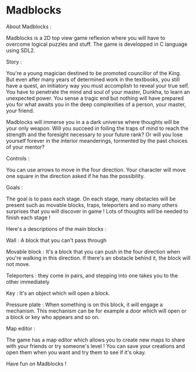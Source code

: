 # Madblocks

About Madblocks :

Madblocks is a 2D top view game reflexion where you will have to overcome logical puzzles and stuff. 
The game is developped in C language using SDL2.

Story : 

You're a young magician destined to be promoted councillor of the King. But even after many years of determined work in the textbooks, you still have a quest, an initiatory way you must accomplish to reveal your true self. You have to penetrate the mind and soul of your master, Dunkha, to learn an unexpected power. You sense a tragic end but nothing will have prepared you for what awaits you in the deep complexities of a person, your master, your friend.

Madblocks will immerse you in a a dark universe where thoughts will be your only weapon. Will you succeed in foiling the traps of mind to reach the strength and the foresight necessary to your future rank? Or will you lose yourself forever in the interior meanderings, tormented by the past choices of your mentor? 

Controls :

You can use arrows to move in the four direction. Your character will move one square in the direction asked if he has the possibility.

Goals :

The goal is to pass each stage. On each stage, many obstacles will be present such as movable blocks, traps, teleporters and so many others surprises that you will discover in game !  Lots of thoughts will be needed to finish each stage !

Here's a descriptions of the main blocks :

Wall : A block that you can't pass through

Movable block : It's a block that you can push in the four direction when you're walking in this direction. If there's an obstacle behind it, the block will not move.

Teleporters : they come in pairs, and stepping into one takes you to the other immediately

Key : It's an object which will open a block.

Pressure plate : When something is on this block, it will engage a mechanism. This mechanism can be for example a door which will open or a block or key who appears and so on.

Map editor :

The game has a map editor which allows you to create new maps to share with your friends or try someone's level ! You can save your creations and open them when you want and try them to see if it's okay.

Have fun on Madblocks !
